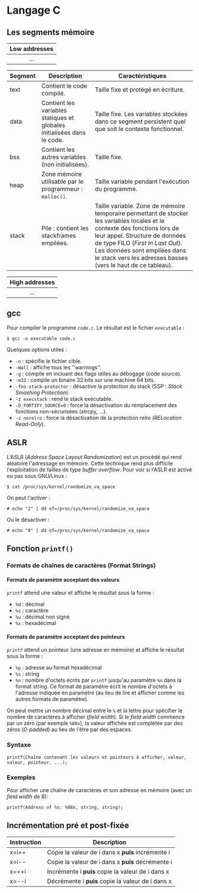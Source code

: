 Langage C
=========

## Les segments mémoire

| Low addresses |
|:-------------:|
|...|

| Segment | Description | Caractéristiques |
|---------|-------------|------------------|
|text | Contient le code compilé. | Taille fixe et protégé en écriture. |
|data | Contient les variables statiques et globales initialisées dans le code. | Taille fixe. Les variables stockées dans ce segment persistent quel que soit le contexte fonctionnel. |
|bss | Contient les autres variables (non initialisées). | Taille fixe. |
|heap | Zone mémoire utilisable par le programmeur : `malloc()`. | Taille variable pendant l'exécution du programme. |
|stack | Pile : contient les stackframes empilées. | Taille variable. Zone de mémoire temporaire permettant de stocker les variables locales et le contexte des fonctions lors de leur appel. Structure de données de type FILO (*First In Last Out*). Les données sont empilées dans le stack vers les adresses basses (vers le haut de ce tableau).|

| High addresses |
|:-------------:|
|...|


## gcc
Pour compiler le programme `code.c`. Le résultat est le fichier `executable` :
```
$ gcc -o executable code.c
```

Quelques options utiles :
* `-o` : spécifie le fichier cible.
* `-Wall` : affiche tous les ''warnings''.
* `-g` : compile en incluant des flags utiles au débogage (code source).
* `-m32` : compile un binaire 32 bits sur une machine 64 bits.
* `-fno-stack-protector` : désactive la protection du stack (SSP : *Stack Smashing Protection*).
* `-z execstack` : rend le stack exécutable.
* `-D_FORTIFY_SOURCE=0` : force la désactivation du remplacement des fonctions non-sécurisées (strcpy, ...).
* `-z norelro` : force la désactivation de la protection *relro* (*RELocation Read-Only*).

## ASLR
L'ASLR (*Address Space Layout Randomization*) est un procédé qui rend aléatoire l'adressage en mémoire. Cette technique rend plus difficile l'exploitation de failles de type *buffer overflow*.
Pour voir si l'ASLR est activé ou pas sous GNU/Linux :
```
$ cat /proc/sys/kernel/randomize_va_space
```
On peut l'activer :
```
# echo "2" | dd of=/proc/sys/kernel/randomize_va_space
```
Ou le désactiver :
```
# echo "0" | dd of=/proc/sys/kernel/randomize_va_space
```

## Fonction `printf()`
### Formats de chaînes de caractères (Format Strings)
#### Formats de paramètre acceptant des valeurs
`printf` attend une valeur et affiche le résultat sous la forme :
* `%d` : décimal
* `%c` : caractère
* `%u` : décimal non signé
* `%x` : hexadécimal

#### Formats de paramètre acceptant des pointeurs
`printf` attend un pointeur (une adresse en mémoire) et affiche le résultat sous la forme :
* `%p` : adresse au format hexadécimal
* `%s` : string
* `%n` : nombre d'octets écrits par `printf` jusqu'au paramètre `%n` dans la format string. Ce format de paramètre écrit le nombre d'octets à l'adresse indiquée en paramètre (au lieu de lire et afficher comme les autres formats de paramètre).

On peut mettre un nombre décimal entre le `%` et la lettre pour spécifier le nombre de caractères à afficher (*field width*). Si le *field width* commence par un zéro (par exemple `%08x`), la valeur affichée est complétée par des zéros (*0-padded*) au lieu de l'être par des espaces.

### Syntaxe
```
printf(Chaîne contenant les valeurs et pointeurs à afficher, valeur, valeur, pointeur, ...);
```

### Exemples
Pour afficher une chaîne de caractères et son adresse en mémoire (avec un *field width* de 8):
```
printf(Address of %s: %08x, string, string);
```

## Incrémentation pré et post-fixée

| Instruction | Description |
|-------------|-------------|
|x=i++ | Copie la valeur de i dans x **puis** incrémente i |
|x=i-- | Copie la valeur de i dans x **puis** décrémente i |
|x=++i | Incrémente i **puis** copie la valeur de i dans x |
|x=--i | Décrémente i **puis** copie la valeur de i dans x |
